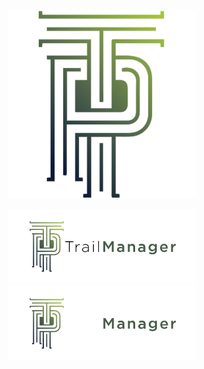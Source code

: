 <br>

<p align="center">
<img width="300" src="./img/logotrail.png" alt="Trail Icon" />
</p>

<p align="center">
    <a href="https://admirsaheta.com" target="_blank">
        <img width="300" src="/img/trail-light.png" alt="SurrealDB Logo">
    </a>
    <a href="https://admirsaheta.com" target="_blank">
        <img width="300" src="/img/trail-dark.png" alt="SurrealDB Logo">
    </a>
</p>